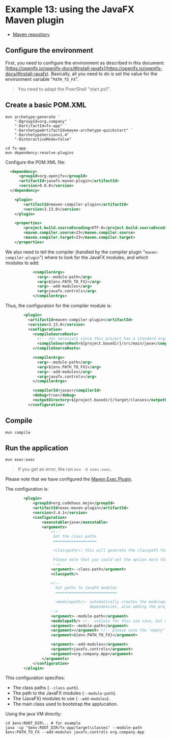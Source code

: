 # Example 13: using the JavaFX Maven plugin

* [Maven repository](https://mvnrepository.com/artifact/org.openjfx/javafx-maven-plugin)



## Configure the environment

First, you need to configure the environment as described in this document: [https://openjfx.io/openjfx-docs/#install-javafx](https://openjfx.io/openjfx-docs/#install-javafx). Basically, all you need to do is set the value for the environment variable "`PATH_TO_FX`".

> You need to adapt the PowrShell "start.ps1".

## Create a basic POM.XML

	mvn archetype:generate `
	    "-DgroupId=org.company" `
	    "-DartifactId=fx-app" `
	    "-DarchetypeArtifactId=maven-archetype-quickstart" `
	    "-DarchetypeVersion=1.4" `
	    "-DinteractiveMode=false"

	cd fx-app
	mvn dependency:resolve-plugins

Configure the POM.XML file:

```xml
  <dependency>
      <groupId>org.openjfx</groupId>
      <artifactId>javafx-maven-plugin</artifactId>
      <version>0.0.8</version>
  </dependency>
```

```xml
	<plugin>
		<artifactId>maven-compiler-plugin</artifactId>
		<version>3.13.0</version>
	</plugin>
```

```xml
	<properties>
    	<project.build.sourceEncoding>UTF-8</project.build.sourceEncoding>
    	<maven.compiler.source>23</maven.compiler.source>
    	<maven.compiler.target>23</maven.compiler.target>
	</properties>
```




We also need to tell the compiler (handled by the compiler plugin "`maven-compiler-plugin`") where to look for the JavaFX modules, and which modules to add:

```xml
            <compilerArgs>
              <arg>--module-path</arg>
              <arg>${env.PATH_TO_FX}</arg>
              <arg>--add-modules</arg>
              <arg>javafx.controls</arg>
            </compilerArgs>
```

Thus, the configuration for the compiler module is:

```xml
        <plugin>
          <artifactId>maven-compiler-plugin</artifactId>
          <version>3.13.0</version>
          <configuration>
            <compileSourceRoots>
              <!-- not necessary since this project has a standard organisation -->
              <compileSourceRoot>${project.basedir}/src/main/java</compileSourceRoot>
            </compileSourceRoots>

            <compilerArgs>
              <arg>--module-path</arg>
              <arg>${env.PATH_TO_FX}</arg>
              <arg>--add-modules</arg>
              <arg>javafx.controls</arg>
            </compilerArgs>

            <compilerId>javac</compilerId>
            <debug>true</debug>
            <outputDirectory>${project.basedir}/target/classes</outputDirectory>
          </configuration>
```

## Compile

	mvn compile

## Run the application

	mvn exec:exec

> If you get an error, the run `mvn -X exec:exec`.

Please note that we have configured the [Maven Exec Plugin](https://www.mojohaus.org/exec-maven-plugin/).

The configuration is:

```xml
        <plugin>
            <groupId>org.codehaus.mojo</groupId>
            <artifactId>exec-maven-plugin</artifactId>
            <version>3.4.1</version>
            <configuration>
                <executable>java</executable>
                <arguments>
                    <!--
                     Set the class paths
                     ===================

                     <classpath/>: this will generate the classpath for us.

                     Please note that you could set the option more than once in order to add additional class paths.
                     -->
                    <argument>--class-path</argument>  
                    <classpath/>

                    <!--
                      Set paths to JavaFX modules
                      ===========================

                      <modulepath/>: automatically creates the modulepath using all project
                                     dependencies, also adding the project build directory.
                    -->
                    <argument>--module-path</argument>
                    <modulepath/> <!-- useless for this use case, but use it because it shows that we can set the option more than once -->
                    <argument>--module-path</argument>
                    <argument></argument> <!-- please note the "empty" <argument></argument>. -->
                    <argument>${env.PATH_TO_FX}</argument>

                    <argument>--add-modules</argument>
                    <argument>javafx.controls</argument>
                    <argument>org.company.App</argument>
                </arguments>
            </configuration>
        </plugin>
```

This configuration specifies:
* The class paths (`--class-path`).
* The path to the JavaFX modules (`--module-path`).
* The (JavaFX) modules to use (`--add-modules`).
* The main class used to bootstrap the applucation.

Using the java VM directly:

	cd $env:ROOT_DIR\.. # for example
	java -cp "$env:ROOT_DIR/fx-app/target\classes" --module-path $env:PATH_TO_FX --add-modules javafx.controls org.company.App

